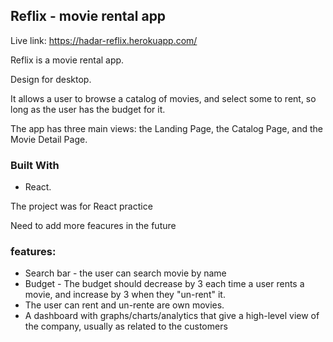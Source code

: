 
## Reflix -  movie rental app
Live link:  https://hadar-reflix.herokuapp.com/

Reflix is a movie rental app.

Design for desktop.

It allows a user to browse a catalog of movies, and select some to rent, so long as the user has the budget for it.

The app has three main views: the Landing Page, the Catalog Page, and the Movie Detail Page.

### Built With
- React.

The project was for React practice

Need to add more feacures in the future

### features:


- Search bar - the user can search movie by name
- Budget - The budget should decrease by 3 each time a user rents a movie, and increase by 3 when they "un-rent" it.
- The user can rent and un-rente are own movies.
- A dashboard with graphs/charts/analytics that give a high-level view of the company, usually as related to the customers

